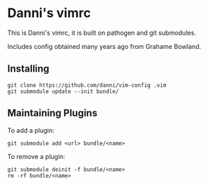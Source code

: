 Danni's vimrc
=============

This is Danni's vimrc, it is built on pathogen and git submodules.

Includes config obtained many years ago from Grahame Bowland.

Installing
----------

    git clone https://github.com/danni/vim-config .vim
    git submodule update --init bundle/

Maintaining Plugins
-------------------

To add a plugin:

    git submodule add <url> bundle/<name>

To remove a plugin:

    git submodule deinit -f bundle/<name>
    rm -rf bundle/<name>

